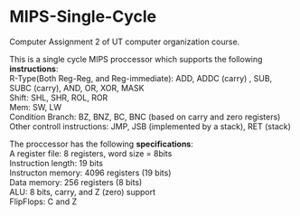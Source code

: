 # MIPS-Single-Cycle
Computer Assignment 2 of UT computer organization course.
<p>
This is a single cycle MIPS proccessor which supports the following <strong>instructions</strong>:
</br>R-Type(Both Reg-Reg, and Reg-immediate): ADD, ADDC (carry) , SUB, SUBC (carry), AND, OR, XOR, MASK
</br>Shift: SHL, SHR, ROL, ROR
</br>Mem: SW, LW
</br>Condition Branch:   BZ, BNZ, BC, BNC (based on carry and zero registers)
</br>Other controll instructions: JMP, JSB (implemented by a stack), RET (stack)
</p>
<p>
The proccessor has the following <strong>specifications</strong>:
</br>A register file: 8 registers, word size = 8bits
</br>Instruction length: 19 bits
</br>Instructon memory: 4096 registers (19 bits)
</br>Data memory: 256 registers (8 bits)
</br>ALU: 8 bits, carry, and Z (zero) support
</br>FlipFlops: C and Z
</p>
